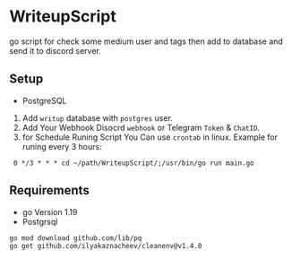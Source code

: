 # WriteupScript
go script for check some medium user and tags then add to database and send it to discord server.

## Setup
- PostgreSQL
1. Add `writup` database with `postgres` user.
2. Add Your Webhook Disocrd `webhook` or Telegram `Token` & `ChatID`.
3. for Schedule Runing Script You Can use `crontab` in linux.
Example for runing every 3 hours:
```
 0 */3 * * * cd ~/path/WriteupScript/;/usr/bin/go run main.go
```

## Requirements
- go Version 1.19
- Postgrsql
```shell
go mod download github.com/lib/pq
go get github.com/ilyakaznacheev/cleanenv@v1.4.0
```
